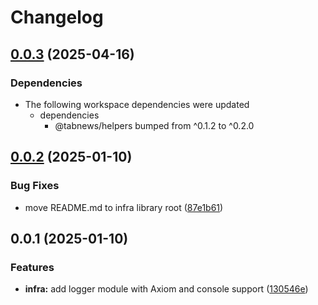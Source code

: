 # Changelog

## [0.0.3](https://github.com/aprendendofelipe/tabnews/compare/infra-v0.0.2...infra-v0.0.3) (2025-04-16)


### Dependencies

* The following workspace dependencies were updated
  * dependencies
    * @tabnews/helpers bumped from ^0.1.2 to ^0.2.0

## [0.0.2](https://github.com/aprendendofelipe/tabnews/compare/infra-v0.0.1...infra-v0.0.2) (2025-01-10)


### Bug Fixes

* move README.md to infra library root ([87e1b61](https://github.com/aprendendofelipe/tabnews/commit/87e1b61e95a6d1eb21ba372c87c2f2e9de65c6f9))

## 0.0.1 (2025-01-10)


### Features

* **infra:** add logger module with Axiom and console support ([130546e](https://github.com/aprendendofelipe/tabnews/commit/130546ea32b35ae71febcceaaa334bca74cf7527))
